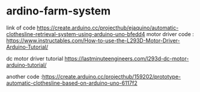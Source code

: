 # ardino-farm-system
link of code https://create.arduino.cc/projecthub/ejaquino/automatic-clothesline-retrieval-system-using-arduino-uno-bfedd4
motor driver code : https://www.instructables.com/How-to-use-the-L293D-Motor-Driver-Arduino-Tutorial/


dc motor driver tutorial https://lastminuteengineers.com/l293d-dc-motor-arduino-tutorial/



another code :https://create.arduino.cc/projecthub/159202/prototype-automatic-clothesline-based-on-arduino-uno-6117f2
